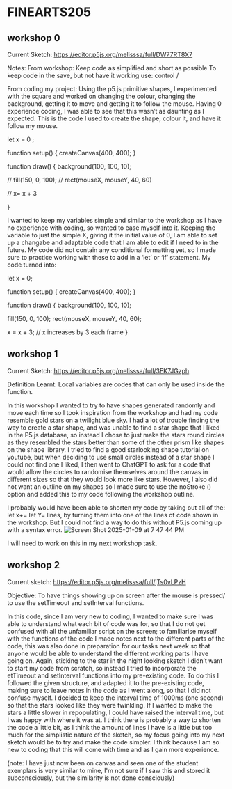 # FINEARTS205
## workshop 0
Current Sketch: https://editor.p5js.org/melisssa/full/DW77RT8X7 

Notes:
From workshop:
Keep code as simplified and short as possible
To keep code in the save, but not have it working use: control /

From coding my project:
Using the p5.js primitive shapes, I experimented with the square and worked on changing the colour, changing the background, getting it to move and getting it to follow the mouse. Having 0 experience coding, I was able to see that this wasn’t as daunting as I expected. This is the code I used to create the shape, colour it, and have it follow my mouse. 
 


let x = 0 ;

function setup() {
  createCanvas(400, 400);
}

function draw() {
  background(100, 100, 10);
  
//   fill(150, 0, 100);
//   rect(mouseX, mouseY, 40, 60)
  
//   x= x + 3


}

I wanted to keep my variables simple and similar to the workshop as I have no experience with coding, so wanted to ease myself into it. Keeping the variable to just the simple X, giving it the initial value of 0, I am able to set up a changabe and adaptable code that I am able to edit if I need to in the future. My code did not contain any conditional formatting yet, so I made sure to practice working with these to  add in a ‘let’ or ‘if’ statement. My code turned into:

let x = 0;

function setup() {
  createCanvas(400, 400);
}

function draw() {
  background(100, 100, 10);

  fill(150, 0, 100);
  rect(mouseX, mouseY, 40, 60);
  
  x = x + 3; // x increases by 3 each frame
}



## workshop 1
Current Sketch: https://editor.p5js.org/melisssa/full/3EK7JGzph 

Definition Learnt: Local variables are codes that can only be used inside the function.

In this workshop I wanted to try to have shapes generated randomly and move each time so I took inspiration from the workshop and had my code resemble gold stars on a twilight blue sky. I had a lot of trouble finding the way to create a star shape, and was unable to find a star shape that I liked in the P5.js database, so instead I chose to just make the stars round circles as they resembled the stars better than some of the other prism like shapes on the shape library.  I tried to find a good starlooking shape tutorial on youtube, but when deciding to use small circles instead of a star shape I could not find one I liked, I then went to ChatGPT to ask for a code that would allow the circles to randomise themselves around the canvas in different sizes so that they would look more like stars. However, I also did not want an outline on my shapes so I made sure to use the noStroke () option and added this to my code following the workshop outline. 


I probably would have been able to shorten my code by taking out all of the: let x+= let Y= lines, by turning them into one of the lines of code shown in the workshop. But I could not find a way to do this without P5.js coming up with a syntax error. 
![Screen Shot 2025-01-09 at 7 47 44 PM](https://github.com/user-attachments/assets/64863d0d-9777-4fa9-be45-bdba2ed02cba)


I will need to work on this in my next workshop task. 



## workshop 2
Current sketch: https://editor.p5js.org/melisssa/full/jTs0vLPzH 

Objective: To have things showing up on screen after the mouse is pressed/ to use the setTimeout and setInterval functions. 


In this code, since I am very new to coding, I wanted to make sure I was able to understand what each bit of code was for, so that I do not get confused with all the unfamiliar script on the screen; to familiarise myself with the functions of the code I made notes next to the different parts of the code, this was also done in preparation for our tasks next week so that anyone would be able to understand the different working parts I have going on. 
Again, sticking to the star in the night looking sketch I didn’t want to start my code from scratch, so instead I tried to incorporate the etTimeout and setInterval functions into my pre-existing code. To do this I followed the given structure, and adapted it to the pre-existing code, making sure to leave notes in the code as I went along, so that I did not confuse myself. I decided to keep the interval time of 1000ms (one second) so that the stars looked like they were twinkling. If I wanted to make the stars a little slower in repopulating, I could have raised the interval time, but I was happy with where it was at. I think there is probably a way to shorten the code a little bit, as I think the amount of lines I have is a little but too much for the simplistic nature of the sketch, so my focus going into my next sketch would be to try and make the code simpler. I think because I am so new to coding that this will come with time and as I gain more experience. 

(note: I have just now been on canvas and seen one of the student exemplars is very similar to mine, I'm not sure if I saw this and stored it subconsciously, but the similarity is not done consciously)



  
 
 
